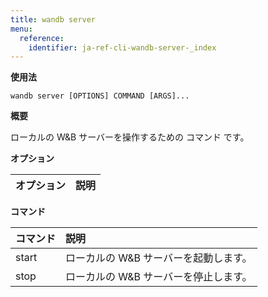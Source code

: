 ```yaml
---
title: wandb server
menu:
  reference:
    identifier: ja-ref-cli-wandb-server-_index
---
```


**使用法**

`wandb server [OPTIONS] COMMAND [ARGS]...`

**概要**

ローカルの W&B サーバーを操作するための コマンド です。

**オプション**

| **オプション** | **説明** |
| :--- | :--- |

**コマンド**

| **コマンド** | **説明** |
| :--- | :--- |
| start | ローカルの W&B サーバーを起動します。 |
| stop | ローカルの W&B サーバーを停止します。 |
